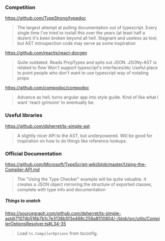 ### Competition

https://github.com/TypeStrong/typedoc

> The largest attempt at pulling documentation out of typescript.
> Every single time I've tried to install this over the years (at least half a dozen) it's been broken beyond all hell.
> Stagnant and useless as tool, but AST introspection code may serve as some inspiration

https://github.com/reactjs/react-docgen

> Quite outdated. Reads PropTypes and spits out JSON. JSONy-AST is related to flow
> Won't support typescript's interfaces/etc
> Useful place to point people who don't want to use typescript way of notating props

https://github.com/compodoc/compodoc

> Advance as hell, turns angular app into style guide. Kind of like what I want 'react-grimoire' to eventually be.

### Useful libraries

https://github.com/dsherret/ts-simple-ast

> A slightly nicer API to the AST, but underpowered.
> Will be good for inspiration on how to do things like reference lookups.

### Official Documentation

https://github.com/Microsoft/TypeScript-wiki/blob/master/Using-the-Compiler-API.md

> The "Using the Type Checker" example will be quite valuable. It creates a JSON object mirroring the structure of exported classes, complete with type info and documentation


##### Things to snatch

https://sourcegraph.com/github.com/dsherret/ts-simple-ast@71074b516b7b1c7e3138b5f3e468c258a8510804/-/blob/src/utils/CompilerOptionsResolver.ts#L34-35

> Load `ts.CompilerOptions` from tsconfig.